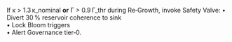 If κ > 1.3 κ_nominal **or** Γ > 0.9 Γ_thr during Re‑Growth, invoke Safety Valve:
• Divert 30 % reservoir coherence to sink  
• Lock Bloom triggers  
• Alert Governance tier‑0.